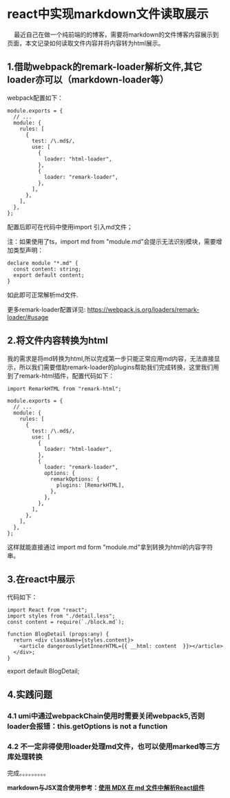# react中实现markdown文件读取展示

     最近自己在做一个纯前端的的博客，需要将markdown的文件博客内容展示到页面，本文记录如何读取文件内容并将内容转为html展示。

## 1.借助webpack的remark-loader解析文件,其它loader亦可以（markdown-loader等）
webpack配置如下：
```
module.exports = {
  // ...
  module: {
    rules: [
      {
        test: /\.md$/,
        use: [
          {
            loader: "html-loader",
          },
          {
            loader: "remark-loader",
          },
        ],
      },
    ],
  },
};
```
配置后即可在代码中使用import 引入md文件；

注：如果使用了ts，import md from "module.md"会提示无法识别模块，需要增加类型声明：
```
declare module "*.md" {
  const content: string;
  export default content;
}
```
如此即可正常解析md文件.

更多remark-loader配置详见: https://webpack.js.org/loaders/remark-loader/#usage

## 2.将文件内容转换为html
我的需求是将md转换为html,所以完成第一步只能正常应用md内容，无法直接显示，所以我们需要借助remark-loader的plugins帮助我们完成转换，这里我们用到了remark-html插件，配置代码如下：
```
import RemarkHTML from "remark-html";

module.exports = {
  // ...
  module: {
    rules: [
      {
        test: /\.md$/,
        use: [
          {
            loader: "html-loader",
          },
          {
            loader: "remark-loader",
            options: {
              remarkOptions: {
                plugins: [RemarkHTML],
              },
            },
          },
        ],
      },
    ],
  },
};
```
这样就能直接通过 import md form "module.md"拿到转换为html的内容字符串。

## 3.在react中展示
代码如下：
```
import React from "react";
import styles from "./detail.less";
const content = require(`./block.md`);

function BlogDetail (props:any) {
  return <div className={styles.content}>
    <article dangerouslySetInnerHTML={{ __html: content  }}></article>
  </div>;
}
```
export default BlogDetail;

## 4.实践问题
### 4.1 umi中通过webpackChain使用时需要关闭webpack5,否则loader会报错：this.getOptions is not a function
### 4.2 不一定非得使用loader处理md文件，也可以使用marked等三方库处理转换

完成。。。。。。。。。


**markdown与JSX混合使用参考：<a href="https://qianduan.shop/blogs/detail/25" target="_blank">使用 MDX 在 md 文件中解析React组件</a>**
​
